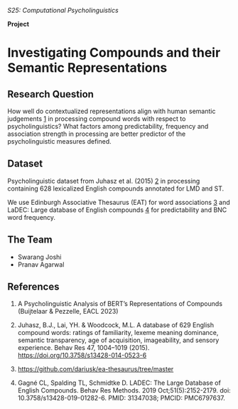 _S25: Computational Psycholinguistics_

**Project**
# Investigating Compounds and their Semantic Representations
## Research Question
How well do contextualized representations align with human semantic judgements [1](#references "References") in processing compound words with respect to psycholinguistics? What factors among predictability, frequency and association strength in processing are better predictor of the psycholinguistic measures defined. 
<!-- TODO: add about analysis -->
## Dataset
Psycholinguistic dataset from Juhasz et al. (2015) [2](#references "References") in processing containing 628 lexicalized English compounds
annotated for LMD and ST.

We use Edinburgh Associative Thesaurus (EAT) for word associations [3](#references "References") and LaDEC: Large database of English compounds [4](#references "References") for predictability and BNC word frequency.

## The Team
- Swarang Joshi
- Pranav Agarwal

## References
1. A Psycholinguistic Analysis of BERT’s Representations of Compounds (Buijtelaar & Pezzelle, EACL 2023)

2. Juhasz, B.J., Lai, YH. & Woodcock, M.L. A database of 629 English compound words: ratings of familiarity, lexeme meaning dominance, semantic transparency, age of acquisition, imageability, and sensory experience. Behav Res 47, 1004–1019 (2015). https://doi.org/10.3758/s13428-014-0523-6


3. https://github.com/dariusk/ea-thesaurus/tree/master

4. Gagné CL, Spalding TL, Schmidtke D. LADEC: The Large Database of English Compounds. Behav Res Methods. 2019 Oct;51(5):2152-2179. doi: 10.3758/s13428-019-01282-6. PMID: 31347038; PMCID: PMC6797637.
